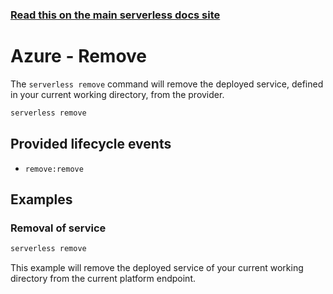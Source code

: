 <!--
title: Serverless Framework Commands - Azure Functions - Remove
menuText: remove
menuOrder: 7
description: Remove a deployed Service and all of its Azure Functions Functions, Events and Resources
layout: Doc
-->

<!-- DOCS-SITE-LINK:START automatically generated  -->

### [Read this on the main serverless docs site](https://www.serverless.com/framework/docs/providers/azure/cli-reference/remove)

<!-- DOCS-SITE-LINK:END -->

# Azure - Remove

The `serverless remove` command will remove the deployed service, defined in your
current working directory, from the provider.

```bash
serverless remove
```

## Provided lifecycle events

- `remove:remove`

## Examples

### Removal of service

```bash
serverless remove
```

This example will remove the deployed service of your current working directory
from the current platform endpoint.
